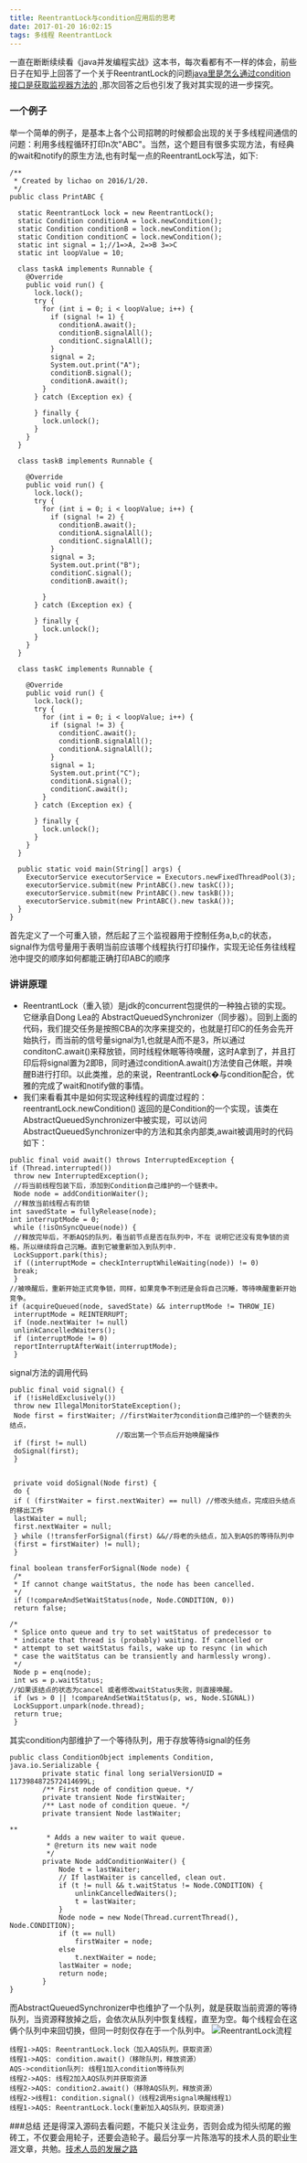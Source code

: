 ```yaml
---
title: ReentrantLock与condition应用后的思考
date: 2017-01-20 16:02:15
tags: 多线程 ReentrantLock 
---
```

一直在断断续续看《java并发编程实战》这本书，每次看都有不一样的体会，前些日子在知乎上回答了一个关于ReentrantLock的问题[java里是怎么通过condition接口是获取监视器方法的][1] ,那次回答之后也引发了我对其实现的进一步探究。

### 一个例子
举一个简单的例子，是基本上各个公司招聘的时候都会出现的关于多线程间通信的问题：利用多线程循环打印n次"ABC"。当然，这个题目有很多实现方法，有经典的wait和notify的原生方法,也有时髦一点的ReentrantLock写法，如下:
```
/**
 * Created by lichao on 2016/1/20.
 */
public class PrintABC {

  static ReentrantLock lock = new ReentrantLock();
  static Condition conditionA = lock.newCondition();
  static Condition conditionB = lock.newCondition();
  static Condition conditionC = lock.newCondition();
  static int signal = 1;//1=>A, 2=>B 3=>C
  static int loopValue = 10;

  class taskA implements Runnable {
    @Override
    public void run() {
      lock.lock();
      try {
        for (int i = 0; i < loopValue; i++) {
          if (signal != 1) {
            conditionA.await();
            conditionB.signalAll();
            conditionC.signalAll();
          }
          signal = 2;
          System.out.print("A");
          conditionB.signal();
          conditionA.await();
        }
      } catch (Exception ex) {

      } finally {
        lock.unlock();
      }
    }
  }

  class taskB implements Runnable {

    @Override
    public void run() {
      lock.lock();
      try {
        for (int i = 0; i < loopValue; i++) {
          if (signal != 2) {
            conditionB.await();
            conditionA.signalAll();
            conditionC.signalAll();
          }
          signal = 3;
          System.out.print("B");
          conditionC.signal();
          conditionB.await();

        }
      } catch (Exception ex) {

      } finally {
        lock.unlock();
      }
    }
  }

  class taskC implements Runnable {

    @Override
    public void run() {
      lock.lock();
      try {
        for (int i = 0; i < loopValue; i++) {
          if (signal != 3) {
            conditionC.await();
            conditionB.signalAll();
            conditionA.signalAll();
          }
          signal = 1;
          System.out.print("C");
          conditionA.signal();
          conditionC.await();
        }
      } catch (Exception ex) {

      } finally {
        lock.unlock();
      }
    }
  }

  public static void main(String[] args) {
    ExecutorService executorService = Executors.newFixedThreadPool(3);
    executorService.submit(new PrintABC().new taskC());
    executorService.submit(new PrintABC().new taskB());
    executorService.submit(new PrintABC().new taskA());
  }
}
```
首先定义了一个可重入锁，然后起了三个监视器用于控制任务a,b,c的状态，signal作为信号量用于表明当前应该哪个线程执行打印操作，实现无论任务往线程池中提交的顺序如何都能正确打印ABC的顺序

### 讲讲原理
- ReentrantLock（重入锁）是jdk的concurrent包提供的一种独占锁的实现。它继承自Dong Lea的 AbstractQueuedSynchronizer（同步器）。回到上面的代码，我们提交任务是按照CBA的次序来提交的，也就是打印C的任务会先开始执行，而当前的信号量signal为1,也就是A而不是3，所以通过conditonC.await()来释放锁，同时线程休眠等待唤醒，这时A拿到了，并且打印后将signal置为2即B，同时通过conditionA.await()方法使自己休眠，并唤醒B进行打印。以此类推，总的来说，ReentrantLock�与condition配合，优雅的完成了wait和notify做的事情。
- 我们来看看其中是如何实现这种线程的调度过程的：reentrantLock.newCondition() 返回的是Condition的一个实现，该类在AbstractQueuedSynchronizer中被实现，可以访问AbstractQueuedSynchronizer中的方法和其余内部类,await被调用时的代码如下：
```
public final void await() throws InterruptedException {
if (Thread.interrupted())
 throw new InterruptedException();
 //将当前线程包装下后，添加到Condition自己维护的一个链表中。
 Node node = addConditionWaiter(); 
 //释放当前线程占有的锁
int savedState = fullyRelease(node);
int interruptMode = 0;
 while (!isOnSyncQueue(node)) {
 //释放完毕后，不断AQS的队列，看当前节点是否在队列中，不在 说明它还没有竞争锁的资格，所以继续将自己沉睡。直到它被重新加入到队列中.
 LockSupport.park(this);
 if ((interruptMode = checkInterruptWhileWaiting(node)) != 0)
 break;
 }
//被唤醒后，重新开始正式竞争锁，同样，如果竞争不到还是会将自己沉睡，等待唤醒重新开始竞争。
if (acquireQueued(node, savedState) && interruptMode != THROW_IE)
 interruptMode = REINTERRUPT;
 if (node.nextWaiter != null)
 unlinkCancelledWaiters();
 if (interruptMode != 0)
 reportInterruptAfterWait(interruptMode);
 }
```
signal方法的调用代码
```
public final void signal() {
 if (!isHeldExclusively())
 throw new IllegalMonitorStateException();
 Node first = firstWaiter; //firstWaiter为condition自己维护的一个链表的头结点，
                          //取出第一个节点后开始唤醒操作
 if (first != null)
 doSignal(first);
 }
 
 
 private void doSignal(Node first) {
 do {
 if ( (firstWaiter = first.nextWaiter) == null) //修改头结点，完成旧头结点的移出工作
 lastWaiter = null;
 first.nextWaiter = null;
 } while (!transferForSignal(first) &&//将老的头结点，加入到AQS的等待队列中
 (first = firstWaiter) != null);
 }

final boolean transferForSignal(Node node) {
 /*
 * If cannot change waitStatus, the node has been cancelled.
 */
 if (!compareAndSetWaitStatus(node, Node.CONDITION, 0))
 return false;

/*
 * Splice onto queue and try to set waitStatus of predecessor to
 * indicate that thread is (probably) waiting. If cancelled or
 * attempt to set waitStatus fails, wake up to resync (in which
 * case the waitStatus can be transiently and harmlessly wrong).
 */
 Node p = enq(node);
 int ws = p.waitStatus;
//如果该结点的状态为cancel 或者修改waitStatus失败，则直接唤醒。
 if (ws > 0 || !compareAndSetWaitStatus(p, ws, Node.SIGNAL))
 LockSupport.unpark(node.thread);
 return true;
 }
```
其实condition内部维护了一个等待队列，用于存放等待signal的任务
```
public class ConditionObject implements Condition, java.io.Serializable {
        private static final long serialVersionUID = 1173984872572414699L;
        /** First node of condition queue. */
        private transient Node firstWaiter;
        /** Last node of condition queue. */
        private transient Node lastWaiter;
        
**
         * Adds a new waiter to wait queue.
         * @return its new wait node
         */
        private Node addConditionWaiter() {
            Node t = lastWaiter;
            // If lastWaiter is cancelled, clean out.
            if (t != null && t.waitStatus != Node.CONDITION) {
                unlinkCancelledWaiters();
                t = lastWaiter;
            }
            Node node = new Node(Thread.currentThread(), Node.CONDITION);
            if (t == null)
                firstWaiter = node;
            else
                t.nextWaiter = node;
            lastWaiter = node;
            return node;
        }
}
```
而AbstractQueuedSynchronizer中也维护了一个队列，就是获取当前资源的等待队列，当资源释放掉之后，会依次从队列中恢复线程，直至为空。每个线程会在这俩个队列中来回切换，但同一时刻仅存在于一个队列中。
![ReentrantLock流程](http://jacobs.wanhb.cn/images/reentrantLock.jpg)
```seq
线程1->AQS: ReentrantLock.lock（加入AQS队列，获取资源）
线程1->AQS: condition.await()（移除队列，释放资源）
AQS->condition队列: 线程1加入condition等待队列
线程2->AQS: 线程2加入AQS队列并获取资源
线程2->AQS: condition2.await()（移除AQS队列，释放资源）
线程2->线程1: condition.signal()（线程2调用signal唤醒线程1）
线程1->AQS: ReentrantLock.lock(重新加入AQS队列，获取资源)
```



###总结
还是得深入源码去看问题，不能只关注业务，否则会成为彻头彻尾的搬砖工，不仅要会用轮子，还要会造轮子。最后分享一片陈浩写的技术人员的职业生涯文章，共勉。[技术人员的发展之路][2]


  [1]: https://www.zhihu.com/question/52273413
  [2]: http://coolshell.cn/articles/17583.html